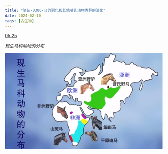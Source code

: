 ```yaml
---
title: "笔记-0306-马的驯化和其他哺乳动物类群的演化"
date: 2024-02-10
tags: [古生物]
---
```

[05:25](https://www.bilibili.com/video/BV1Kf4y1X78H/?share_source=copy_web&vd_source=155b0962e337cd0aca5fa8a72810cca5#t=325.487361)

*现生马科动物的分布*

![](https://raw.githubusercontent.com/hyyu20/imageHost/main/Pasted%20image%2020240203215838.png)

